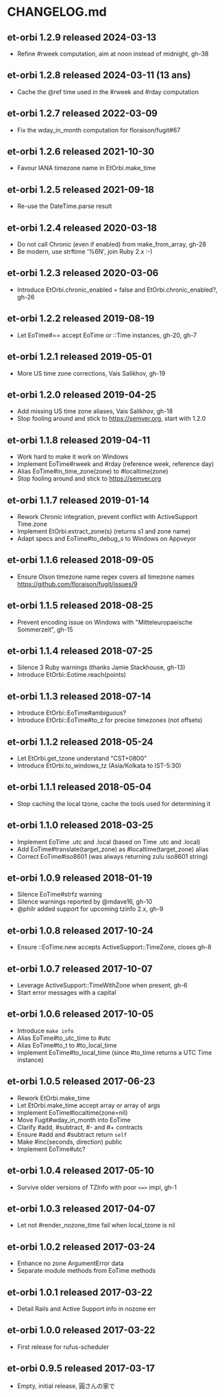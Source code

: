 
# CHANGELOG.md


## et-orbi 1.2.9  released 2024-03-13

- Refine #rweek computation, aim at noon instead of midnight, gh-38


## et-orbi 1.2.8  released 2024-03-11  (13 ans)

- Cache the @ref time used in the #rweek and #rday computation


## et-orbi 1.2.7  released 2022-03-09

- Fix the wday_in_month computation for floraison/fugit#67


## et-orbi 1.2.6  released 2021-10-30

- Favour IANA timezone name in EtOrbi.make_time


## et-orbi 1.2.5  released 2021-09-18

- Re-use the DateTime.parse result


## et-orbi 1.2.4  released 2020-03-18

- Do not call Chronic (even if enabled) from make_from_array, gh-28
- Be modern, use strftime '%6N', join Ruby 2.x :-)


## et-orbi 1.2.3  released 2020-03-06

- Introduce EtOrbi.chronic_enabled = false and EtOrbi.chronic_enabled?, gh-26


## et-orbi 1.2.2  released 2019-08-19

- Let EoTime#== accept EoTime or ::Time instances, gh-20, gh-7


## et-orbi 1.2.1  released 2019-05-01

- More US time zone corrections, Vais Salikhov, gh-19


## et-orbi 1.2.0  released 2019-04-25

- Add missing US time zone aliases, Vais Salikhov, gh-18
- Stop fooling around and stick to https://semver.org, start with 1.2.0


## et-orbi 1.1.8  released 2019-04-11

- Work hard to make it work on Windows
- Implement EoTime#rweek and #rday (reference week, reference day)
- Alias EoTime#in_time_zone(zone) to #localtime(zone)
- Stop fooling around and stick to https://semver.org


## et-orbi 1.1.7  released 2019-01-14

- Rework Chronic integration, prevent conflict with ActiveSupport Time.zone
- Implement EtOrbi.extract_zone(s) (returns s1 and zone name)
- Adapt specs and EoTime#to_debug_s to Windows on Appveyor


## et-orbi 1.1.6  released 2018-09-05

- Ensure Olson timezone name regex covers all timezone names
  https://github.com/floraison/fugit/issues/9


## et-orbi 1.1.5  released 2018-08-25

- Prevent encoding issue on Windows with "Mitteleuropaeische Sommerzeit", gh-15


## et-orbi 1.1.4  released 2018-07-25

- Silence 3 Ruby warnings (thanks Jamie Stackhouse, gh-13)
- Introduce EtOrbi::Eotime.reach(points)


## et-orbi 1.1.3  released 2018-07-14

- Introduce EtOrbi::EoTime#ambiguous?
- Introduce EtOrbi::EoTime#to_z for precise timezones (not offsets)


## et-orbi 1.1.2  released 2018-05-24

- Let EtOrbi.get_tzone understand "CST+0800"
- Introduce EtOrbi.to_windows_tz (Asia/Kolkata to IST-5:30)


## et-orbi 1.1.1  released 2018-05-04

- Stop caching the local tzone, cache the tools used for determining it


## et-orbi 1.1.0  released 2018-03-25

- Implement EoTime .utc and .local (based on Time .utc and .local)
- Add EoTime#translate(target_zone) as #localtime(target_zone) alias
- Correct EoTime#iso8601 (was always returning zulu iso8601 string)


## et-orbi 1.0.9  released 2018-01-19

- Silence EoTime#strfz warning
- Silence warnings reported by @mdave16, gh-10
- @philr added support for upcoming tzinfo 2.x, gh-9


## et-orbi 1.0.8  released 2017-10-24

- Ensure ::EoTime.new accepts ActiveSupport::TimeZone, closes gh-8


## et-orbi 1.0.7  released 2017-10-07

- Leverage ActiveSupport::TimeWithZone when present, gh-6
- Start error messages with a capital


## et-orbi 1.0.6  released 2017-10-05

- Introduce `make info`
- Alias EoTime#to_utc_time to #utc
- Alias EoTime#to_t to #to_local_time
- Implement EoTime#to_local_time (since #to_time returns a UTC Time instance)


## et-orbi 1.0.5  released 2017-06-23

- Rework EtOrbi.make_time
- Let EtOrbi.make_time accept array or array of args
- Implement EoTime#localtime(zone=nil)
- Move Fugit#wday_in_month into EoTime
- Clarify #add, #subtract, #- and #+ contracts
- Ensure #add and #subtract return `self`
- Make #inc(seconds, direction) public
- Implement EoTime#utc?


## et-orbi 1.0.4  released 2017-05-10

- Survive older versions of TZInfo with poor `<=>` impl, gh-1


## et-orbi 1.0.3  released 2017-04-07

- Let not #render_nozone_time fail when local_tzone is nil


## et-orbi 1.0.2  released 2017-03-24

- Enhance no zone ArgumentError data
- Separate module methods from EoTime methods


## et-orbi 1.0.1  released 2017-03-22

- Detail Rails and Active Support info in nozone err


## et-orbi 1.0.0  released 2017-03-22

- First release for rufus-scheduler


## et-orbi 0.9.5  released 2017-03-17

- Empty, initial release, 圓さんの家で

